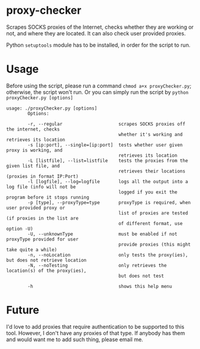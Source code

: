 proxy-checker
=============
Scrapes SOCKS proxies of the Internet, checks whether they are working or not, and where they are located. It can also check user provided proxies.

Python `setuptools` module has to be installed, in order for the script to run.

Usage
=============
Before using the script, please run a command `chmod a+x proxyChecker.py`; otherwise, the script won't run. Or you can simply run the script by `python proxyChecker.py [options]`
            
            
	usage: ./proxyChecker.py [options]
            Options:
            
            -r, --regular                     scrapes SOCKS proxies off the internet, checks
                                              whether it's working and retrieves its location
            -s [ip:port], --single=[ip:port]  tests whether user given proxy is working, and
                                              retrieves its location
            -L [listfile], --list=listfile    tests the proxies from the given list file, and
                                              retrieves their locations (proxies in format IP:Port)
            -l [logfile], --log=logfile       logs all the output into a log file (info will not be
                                              logged if you exit the program before it stops running
            -p [type], --proxyType=type       proxyType is required, when user provided proxy or
                                              list of proxies are tested (if proxies in the list are
                                              of different format, use option -U)
            -U, --unknownType                 must be enabled if not proxyType provided for user
                                              provide proxies (this might take quite a while)
            -n, --noLocation                  only tests the proxy(ies), but does not retrieve location
            -N, --noTesting                   only retrieves the location(s) of the proxy(ies),
                                              but does not test
             
            -h                                shows this help menu

Future
=============
I'd love to add proxies that require authentication to be supported to this tool. However, I don't have any proxies of that type. If anybody has them and would want me to add such thing, please email me.
